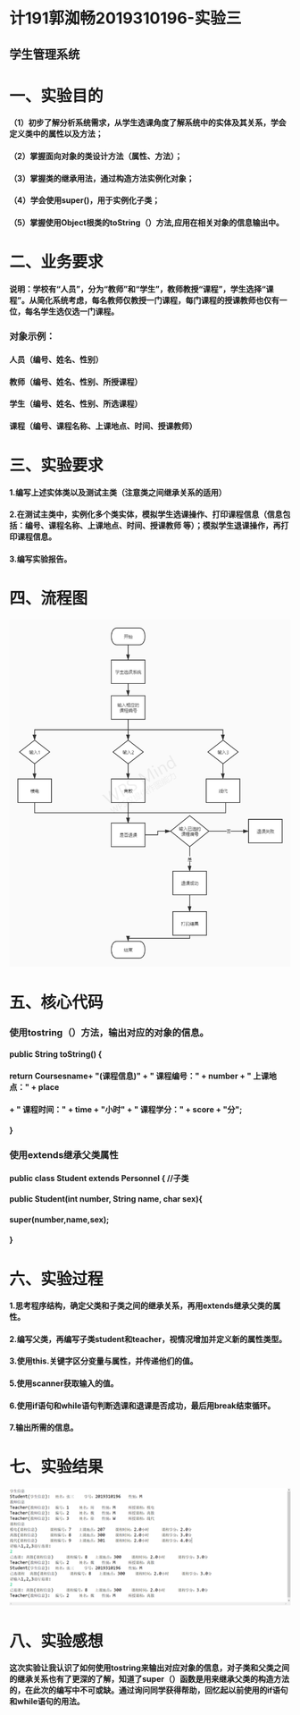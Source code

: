 # 计191郭洳畅2019310196-实验三

## 学生管理系统

# 一、实验目的

#### （1）初步了解分析系统需求，从学生选课角度了解系统中的实体及其关系，学会定义类中的属性以及方法；

#### （2）掌握面向对象的类设计方法（属性、方法）；

#### （3）掌握类的继承用法，通过构造方法实例化对象；

#### （4）学会使用super()，用于实例化子类；

#### （5）掌握使用Object根类的toString（）方法,应用在相关对象的信息输出中。


# 二、业务要求

#### 说明：学校有“人员”，分为“教师”和“学生”，教师教授“课程”，学生选择“课程”。从简化系统考虑，每名教师仅教授一门课程，每门课程的授课教师也仅有一位，每名学生选仅选一门课程。

### 对象示例：	

#### 人员（编号、姓名、性别）

#### 教师（编号、姓名、性别、所授课程）

#### 学生（编号、姓名、性别、所选课程）

#### 课程（编号、课程名称、上课地点、时间、授课教师）


# 三、实验要求

#### 1.编写上述实体类以及测试主类（注意类之间继承关系的适用）

#### 2.在测试主类中，实例化多个类实体，模拟学生选课操作、打印课程信息（信息包括：编号、课程名称、上课地点、时间、授课教师 等）；模拟学生退课操作，再打印课程信息。

#### 3.编写实验报告。


# 四、流程图

#### ![流程图](https://github.com/GuoRuChang-226/JavaShiyanSAN/blob/main/%E6%B5%81%E7%A8%8B%E5%9B%BEJava.jpg)

# 五、核心代码

### 使用tostring（）方法，输出对应的对象的信息。

####    public String toString() {

####        return Coursesname+    "(课程信息)" + "     课程编号：" + number + "   上课地点：" + place

####                + "    课程时间：" + time + "小时" + "     课程学分：" + score + "分";

####    }

### 使用extends继承父类属性

#### public class Student extends Personnel {  //子类

####     public Student(int number, String name, char sex){

####         super(number,name,sex);

####     }



# 六、实验过程


#### 1.思考程序结构，确定父类和子类之间的继承关系，再用extends继承父类的属性。

#### 2.编写父类，再编写子类student和teacher，视情况增加并定义新的属性类型。

#### 3.使用this.关键字区分变量与属性，并传递他们的值。

#### 5.使用scanner获取输入的值。

#### 6.使用if语句和while语句判断选课和退课是否成功，最后用break结束循环。

#### 7.输出所需的信息。

# 七、实验结果

#### ![实验结果](https://github.com/GuoRuChang-226/JavaShiyanSAN/blob/main/61f6fd7f6ea8b281e1cb4a89924d1d7.png)

# 八、实验感想

#### 这次实验让我认识了如何使用tostring来输出对应对象的信息，对子类和父类之间的继承关系也有了更深的了解，知道了super（）函数是用来继承父类的构造方法的，在此次的编写中不可或缺。通过询问同学获得帮助，回忆起以前使用的if语句和while语句的用法。

